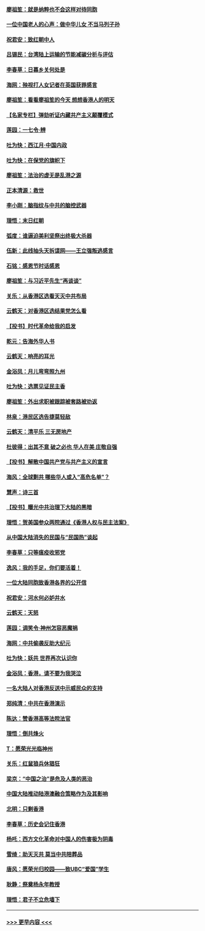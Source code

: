 #### [廖祖笙：就是纳粹也不会这样对待同胞](../pages/nsc993/n11697658.md?t=12040155) 
#### [一位中国老人的心声：做中华儿女 不当马列子孙](../pages/nsc993/n11697525.md?t=12040155) 
#### [祝君安：致红朝中人](../pages/nsc993/n11697518.md?t=12040155) 
#### [吕锡民：台湾陆上运输的节能减碳分析与评估](../pages/nsc993/n11694983.md?t=12040155) 
#### [李春草：日暮乡关何处是](../pages/nsc993/n11694805.md?t=12040155) 
#### [海网：殃视打人女记者在英国获罪感言](../pages/nsc993/n11693832.md?t=12040155) 
#### [廖祖笙：看看廖祖笙的今天 想想香港人的明天](../pages/nsc993/n11693707.md?t=12040155) 
#### [【名家专栏】弹劾听证内藏共产主义颠覆模式](../pages/nsc993/n11693563.md?t=12040155) 
#### [莲园：一七令‧辨](../pages/nsc993/n11692558.md?t=12040155) 
#### [吐为快：西江月·中国内政](../pages/nsc993/n11692071.md?t=12040155) 
#### [吐为快：在保党的旗帜下](../pages/nsc993/n11691188.md?t=12040155) 
#### [廖祖笙：法治的虚无是乱港之源](../pages/nsc993/n11690605.md?t=12040155) 
#### [正本清源：救世](../pages/nsc993/n11689134.md?t=12040155) 
#### [李小刚：脑指纹与中共的脑控武器](../pages/nsc993/n11688900.md?t=12040155) 
#### [理悟：末日红朝](../pages/nsc993/n11688829.md?t=12040155) 
#### [弧度：谁逼迫美利坚祭出终极大杀器](../pages/nsc993/n11688735.md?t=12040155) 
#### [伍新：此线抽头天拆谍网——王立强叛逃感言](../pages/nsc993/n11687981.md?t=12040155) 
#### [石铭：感恩节时话感恩](../pages/nsc993/n11687568.md?t=12040155) 
#### [廖祖笙：与习近平先生“再谈谈”](../pages/nsc993/n11687005.md?t=12040155) 
#### [关乐：从香港区选看天灭中共布局](../pages/nsc993/n11686647.md?t=12040155) 
#### [云鹤天：对香港区选结果党怎么看](../pages/nsc993/n11686216.md?t=12040155) 
#### [【投书】时代革命给我的启发](../pages/nsc993/n11684287.md?t=12040155) 
#### [乾元：告海外华人书](../pages/nsc993/n11684044.md?t=12040155) 
#### [云鹤天：响亮的耳光](../pages/nsc993/n11684254.md?t=12040155) 
#### [金浴凤：月儿弯弯照九州](../pages/nsc993/n11684231.md?t=12040155) 
#### [吐为快：选票见证民主香](../pages/nsc993/n11684206.md?t=12040155) 
#### [廖祖笙：外出求职被跟踪被套路被劝返](../pages/nsc993/n11683874.md?t=12040155) 
#### [林泉：港民区选告捷莫轻敌](../pages/nsc993/n11683930.md?t=12040155) 
#### [云鹤天：清平乐 三无房地产](../pages/nsc993/n11681521.md?t=12040155) 
#### [杜彼得：出其不意 破之必也 华人在美 庄敬自强](../pages/nsc993/n11679554.md?t=12040155) 
#### [【投书】解散中国共产党与共产主义的宣言](../pages/nsc993/n11679177.md?t=12040155) 
#### [海风：全球剿共 哪些华人或入“高危名单”？](../pages/nsc993/n11678617.md?t=12040155) 
#### [慧声：诗三首](../pages/nsc993/n11678848.md?t=12040155) 
#### [【投书】曝光中共治理下大陆的黑暗](../pages/nsc993/n11678674.md?t=12040155) 
#### [理悟：贺美国参众两院通过《香港人权与民主法案》](../pages/nsc993/n11678104.md?t=12040155) 
#### [从中国大陆消失的民国与“民国热”谈起](../pages/nsc993/n11678075.md?t=12040155) 
#### [李春草：只等瘟疫收邪党](../pages/nsc993/n11677308.md?t=12040155) 
#### [逸风：我的手足，你们要活着！](../pages/nsc993/n11676352.md?t=12040155) 
#### [一位大陆同胞致香港各界的公开信](../pages/nsc993/n11675761.md?t=12040155) 
#### [祝君安：河水何必妒井水](../pages/nsc993/n11675746.md?t=12040155) 
#### [云鹤天：天怒](../pages/nsc993/n11675718.md?t=12040155) 
#### [莲园：调笑令‧神州怎容恶魔祸](../pages/nsc993/n11675648.md?t=12040155) 
#### [海网：中共偷袭反助大纪元](../pages/nsc993/n11673515.md?t=12040155) 
#### [吐为快：妖共 世界再次认识你](../pages/nsc993/n11673506.md?t=12040155) 
#### [金浴凤：香港，请不要为我哭泣](../pages/nsc993/n11673248.md?t=12040155) 
#### [一名大陆人对香港反送中示威民众的支持](../pages/nsc993/n11672615.md?t=12040155) 
#### [郑纯清：中共在香港演示](../pages/nsc993/n11670539.md?t=12040155) 
#### [陈达：赞香港高等法院法官](../pages/nsc993/n11669542.md?t=12040155) 
#### [理悟：倒共烽火](../pages/nsc993/n11668844.md?t=12040155) 
#### [T：愿荣光光临神州](../pages/nsc993/n11668421.md?t=12040155) 
#### [关乐：红鼠狼兵休猖狂](../pages/nsc993/n11668378.md?t=12040155) 
#### [梁京：“中国之治”是危及人类的恶治](../pages/nsc993/n11668328.md?t=12040155) 
#### [中国大陆推动陆港澳融合策略作为及其影响](../pages/nsc993/n11668157.md?t=12040155) 
#### [北明：只剩香港](../pages/nsc993/n11668002.md?t=12040155) 
#### [李春草：历史会记住香港](../pages/nsc993/n11667927.md?t=12040155) 
#### [杨吒：西方文化革命对中国人的伤害极为阴毒](../pages/nsc993/n11664521.md?t=12040155) 
#### [雪绮：助天灭共 莫当中共陪葬品](../pages/nsc993/n11662650.md?t=12040155) 
#### [唐风：愿荣光归校园——致UBC“爱国”学生](../pages/nsc993/n11662194.md?t=12040155) 
#### [耿静：祭奠杨永年教授](../pages/nsc993/n11662514.md?t=12040155) 
#### [理悟：君子不立危墙下](../pages/nsc993/n11662172.md?t=12040155) 

----
#### [ >>> 更早内容 <<< ](../indexes/nsc993-earlier.md)
